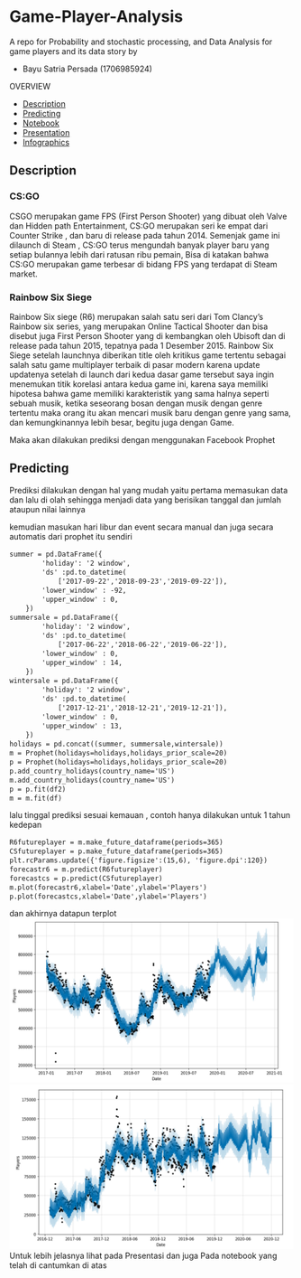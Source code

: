 # Game-Player-Analysis
A repo for Probability and stochastic processing, and Data Analysis for game players and its data story
by
* Bayu Satria Persada              (1706985924)

OVERVIEW
* [Description](#Description)
* [Predicting](#Predicting)
* [Notebook](https://github.com/Bayusatriapersada/Game-Player-Analysis/blob/master/Game_Player_analysis.ipynb)
* [Presentation](https://github.com/Bayusatriapersada/Game-Player-Analysis/blob/master/Game%20Analysis.pptx)
* [Infographics](https://www.instagram.com/p/B6IAgAsnnx6/?utm_source=ig_web_button_share_sheet)


## Description
### CS:GO
CSGO merupakan game FPS (First Person Shooter) yang dibuat oleh Valve dan Hidden path Entertainment, CS:GO merupakan seri ke empat dari Counter Strike , dan baru di release pada tahun 2014. Semenjak game ini dilaunch di Steam , CS:GO terus mengundah banyak player baru  yang setiap bulannya lebih dari ratusan ribu pemain, Bisa di katakan bahwa CS:GO merupakan game terbesar di bidang FPS yang terdapat di Steam market.

### Rainbow Six Siege
Rainbow Six siege (R6) merupakan salah satu seri dari Tom Clancy’s Rainbow six series, yang merupakan Online Tactical Shooter dan bisa disebut juga First Person Shooter yang di kembangkan oleh Ubisoft dan di release pada tahun 2015, tepatnya pada 1 Desember 2015.
Rainbow Six Siege setelah launchnya diberikan title oleh kritikus game tertentu sebagai salah satu game multiplayer terbaik di pasar modern karena update updatenya setelah di launch
dari kedua dasar game tersebut saya ingin menemukan titik korelasi antara kedua game ini, karena saya memiliki hipotesa bahwa game memiliki karakteristik yang sama halnya seperti sebuah musik, ketika seseorang bosan dengan musik dengan genre tertentu maka orang itu akan mencari musik baru dengan genre yang sama, dan kemungkinannya lebih besar, begitu juga dengan Game.

Maka akan dilakukan prediksi dengan menggunakan Facebook Prophet

## Predicting
Prediksi dilakukan dengan hal yang mudah yaitu pertama memasukan data dan lalu di olah sehingga menjadi data yang berisikan tanggal dan jumlah ataupun nilai lainnya

kemudian masukan hari libur dan event secara manual dan juga secara automatis dari prophet itu sendiri
```
summer = pd.DataFrame({
        'holiday': '2 window',
        'ds' :pd.to_datetime(
            ['2017-09-22','2018-09-23','2019-09-22']),
        'lower_window' : -92,
        'upper_window' : 0,       
    })
summersale = pd.DataFrame({
        'holiday': '2 window',
        'ds' :pd.to_datetime(
            ['2017-06-22','2018-06-22','2019-06-22']),
        'lower_window' : 0,
        'upper_window' : 14,       
    })
wintersale = pd.DataFrame({
        'holiday': '2 window',
        'ds' :pd.to_datetime(
            ['2017-12-21','2018-12-21','2019-12-21']),
        'lower_window' : 0,
        'upper_window' : 13,       
    })
holidays = pd.concat((summer, summersale,wintersale))
m = Prophet(holidays=holidays,holidays_prior_scale=20)
p = Prophet(holidays=holidays,holidays_prior_scale=20)
p.add_country_holidays(country_name='US')
m.add_country_holidays(country_name='US')
p = p.fit(df2)
m = m.fit(df)
```
lalu tinggal prediksi sesuai kemauan , contoh hanya dilakukan untuk 1 tahun kedepan
```
R6futureplayer = m.make_future_dataframe(periods=365)
CSfutureplayer = p.make_future_dataframe(periods=365)
plt.rcParams.update({'figure.figsize':(15,6), 'figure.dpi':120})
forecastr6 = m.predict(R6futureplayer)
forecastcs = p.predict(CSfutureplayer)
m.plot(forecastr6,xlabel='Date',ylabel='Players')
p.plot(forecastcs,xlabel='Date',ylabel='Players')
```
dan akhirnya datapun terplot
![CsGopredict](https://github.com/Bayusatriapersada/Game-Player-Analysis/blob/master/Image/Csgo.PNG)
![r6predict](https://github.com/Bayusatriapersada/Game-Player-Analysis/blob/master/Image/R6.PNG)
Untuk lebih jelasnya lihat pada Presentasi dan juga Pada notebook yang telah di cantumkan di atas
